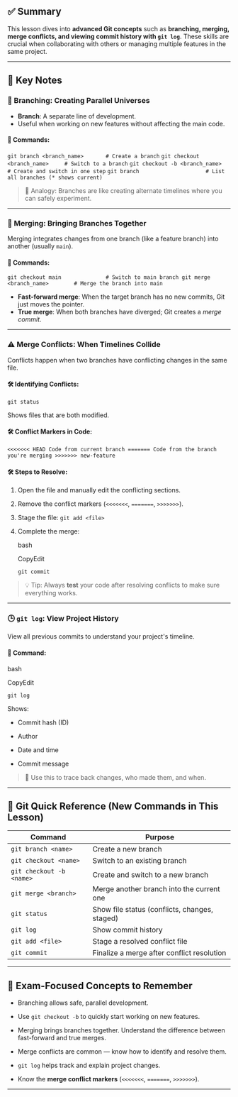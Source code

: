 ## ✅ Summary 

This lesson dives into **advanced Git concepts** such as **branching, merging, merge conflicts, and viewing commit history with `git log`**. These skills are crucial when collaborating with others or managing multiple features in the same project.

---

## 🧠 Key Notes

### 🌿 Branching: Creating Parallel Universes

- **Branch**: A separate line of development.
- Useful when working on new features without affecting the main code.

#### 📌 Commands:

`git branch <branch_name>       # Create a branch` 
`git checkout <branch_name>     # Switch to a branch` 
`git checkout -b <branch_name>  # Create and switch in one step` 
`git branch                     # List all branches (* shows current)`

> 📘 Analogy: Branches are like creating alternate timelines where you can safely experiment.

---

### 🔀 Merging: Bringing Branches Together

Merging integrates changes from one branch (like a feature branch) into another (usually `main`).

#### 📌 Commands:

`git checkout main              # Switch to main branch git merge <branch_name>        # Merge the branch into main`

- **Fast-forward merge**: When the target branch has no new commits, Git just moves the pointer.
- **True merge**: When both branches have diverged; Git creates a _merge commit_.

---

### ⚠️ Merge Conflicts: When Timelines Collide

Conflicts happen when two branches have conflicting changes in the same file.
#### 🛠 Identifying Conflicts:

`git status`

Shows files that are both modified.

#### 🛠 Conflict Markers in Code:

`<<<<<<< HEAD Code from current branch ======= Code from the branch you're merging >>>>>>> new-feature`

#### 🛠 Steps to Resolve:

1. Open the file and manually edit the conflicting sections.
2. Remove the conflict markers (`<<<<<<<`, `=======`, `>>>>>>>`).
3. Stage the file:
    `git add <file>`
    
4. Complete the merge:
    
    bash
    
    CopyEdit
    
    `git commit`
    

> 💡 Tip: Always **test** your code after resolving conflicts to make sure everything works.

---

### 🕒 `git log`: View Project History

View all previous commits to understand your project's timeline.

#### 📌 Command:

bash

CopyEdit

`git log`

Shows:

- Commit hash (ID)
    
- Author
    
- Date and time
    
- Commit message
    

> 🧭 Use this to trace back changes, who made them, and when.

---

## 🧰 Git Quick Reference (New Commands in This Lesson)

|Command|Purpose|
|---|---|
|`git branch <name>`|Create a new branch|
|`git checkout <name>`|Switch to an existing branch|
|`git checkout -b <name>`|Create and switch to a new branch|
|`git merge <branch>`|Merge another branch into the current one|
|`git status`|Show file status (conflicts, changes, staged)|
|`git log`|Show commit history|
|`git add <file>`|Stage a resolved conflict file|
|`git commit`|Finalize a merge after conflict resolution|

---

## 📘 Exam-Focused Concepts to Remember

- Branching allows safe, parallel development.
    
- Use `git checkout -b` to quickly start working on new features.
    
- Merging brings branches together. Understand the difference between fast-forward and true merges.
    
- Merge conflicts are common — know how to identify and resolve them.
    
- `git log` helps track and explain project changes.
    
- Know the **merge conflict markers** (`<<<<<<<`, `=======`, `>>>>>>>`).
    

---